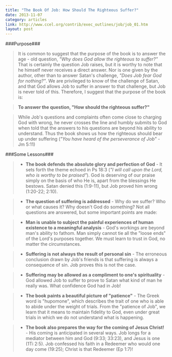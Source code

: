 ```yaml
---
title: "The Book Of Job: How Should The Righteous Suffer?"
date: 2013-11-07
category: articles
link: http://www.ccel.org/contrib/exec_outlines/job/job_01.htm
layout: post
---
```


###Purpose###

> It is common to suggest that the purpose of the book is to answer the age -
> old question, _"Why does God allow the righteous to suffer?"_  That is
> certainly the question Job raises, but it is worthy to note that he
> himself never receives a direct answer. Nor is one given by the author,
> other than to answer Satan's challenge, _"Does Job fear God for nothing?"_.
> We are privileged to know of the challenge of Satan, and that God allows
> Job to suffer in answer to that challenge, but Job is never told of this.
> Therefore, I suggest that the purpose of the book is:

> **To answer the question, "How should the righteous suffer?"**

> While Job's questions and complaints often come close to charging God with
> wrong, he never crosses the line and humbly submits to God when told that
> the answers to his questions are beyond his ability to understand.  Thus
> the book shows us how the righteous should bear up under suffering (_"You
> have heard of the perseverance of Job"_ - Jm 5:11)

###Some Lessons###

> * **The book defends the absolute glory and perfection of God** - It sets
> forth the theme echoed in Ps 18:3 (_"I will call upon the Lord, who is
> worthy to be praised"_).  God is deserving of our praise simply on the
> basis of who He is, apart from the blessings He bestows.  Satan denied
> this (1:9-11), but Job proved him wrong (1:20-22; 2:10).

> * **The question of suffering is addressed** - Why do we suffer? Who or what
> causes it?  Why doesn't God do something?  Not all questions are answered,
> but some important points are made:

>   * **Man is unable to subject the painful experiences of human existence to a
>   meaningful analysis** - God's workings are beyond man's ability to fathom.
>   Man simply cannot tie all the "loose ends" of the Lord's purposes
>   together.  We must learn to trust in God, no matter the circumstances.

>   * **Suffering is not always the result of personal sin** - The erroneous
>   conclusion drawn by Job's friends is that suffering is always a
>   consequence of sin.  Job proves this is not the case.

>   * **Suffering may be allowed as a compliment to one's spirituality** - God
>   allowed Job to suffer to prove to Satan what kind of man he really was.
>   What confidence God had in Job!

> * **The book paints a beautiful picture of "patience"** - The Greek word is
> "hupomone", which describes the trait of one who is able to abide under the
> weight of trials.  From the "patience of Job", we learn that it means to
> maintain fidelity to God, even under great trials in which we do not
> understand what is happening.

> * **The book also prepares the way for the coming of Jesus Christ!** - His coming
> is anticipated in several ways. Job longs for a mediator between him and
> God (9:33; 33:23), and Jesus is one (1Ti 2:5).  Job confessed his faith in a
> Redeemer who would one day come (19:25); Christ is that Redeemer (Ep 1:7)!
